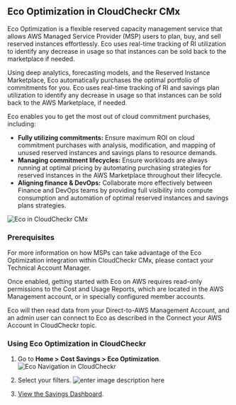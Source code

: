 ## Eco Optimization in CloudCheckr CMx
Eco Optimization is a flexible reserved capacity management service that allows AWS Managed Service Provider (MSP) users to plan, buy, and sell reserved instances effortlessly. Eco uses real-time tracking of RI utilization to identify any decrease in usage so that instances can be sold back to the marketplace if needed.

Using deep analytics, forecasting models, and the Reserved Instance Marketplace, Eco automatically purchases the optimal portfolio of commitments for you. Eco uses real-time tracking of RI and savings plan utilization to identify any decrease in usage so that instances can be sold back to the AWS Marketplace, if needed.

Eco enables you to get the most out of cloud commitment purchases, including:

* **Fully utilizing commitments:** Ensure maximum ROI on cloud commitment purchases with analysis, modification, and mapping of unused reserved instances and savings plans to resource demands.
* **Managing commitment lifecycles:** Ensure workloads are always running at optimal pricing by automating purchasing strategies for reserved instances in the AWS Marketplace throughout their lifecycle.
* **Aligning finance & DevOps:** Collaborate more effectively between Finance and DevOps teams by providing full visibility into compute consumption and automation of optimal reserved instances and savings plans strategies.

![Eco in CloudCheckr CMx](https://files.helpdocs.io/p1pa4evz6u/articles/fz9yi988uh/1649688706342/eco-dash.png)

### Prerequisites
For more information on how MSPs can take advantage of the Eco Optimization integration within CloudCheckr CMx, please contact your Technical Account Manager.

Once enabled, getting started with Eco on AWS requires read-only permissions to the Cost and Usage Reports, which are located in the AWS Management account, or in specially configured member accounts.

Eco will then read data from your Direct-to-AWS Management Account, and an admin user can connect to Eco as described in the Connect your AWS Account in CloudCheckr topic.

### Using Eco Optimization in CloudCheckr
1. Go to **Home > Cost Savings > Eco Optimization**.
![Eco Navigation in CloudCheckr](https://files.helpdocs.io/p1pa4evz6u/articles/fz9yi988uh/1649087709280/cost-savings-eco-optimizatio.png)

2. Select your filters.
![enter image description here](https://files.helpdocs.io/p1pa4evz6u/articles/fz9yi988uh/1649688808024/eco-filters.png)

3. [View the Savings Dashboard](https://docs.spot.io/eco/tutorials/view-your-savings).

